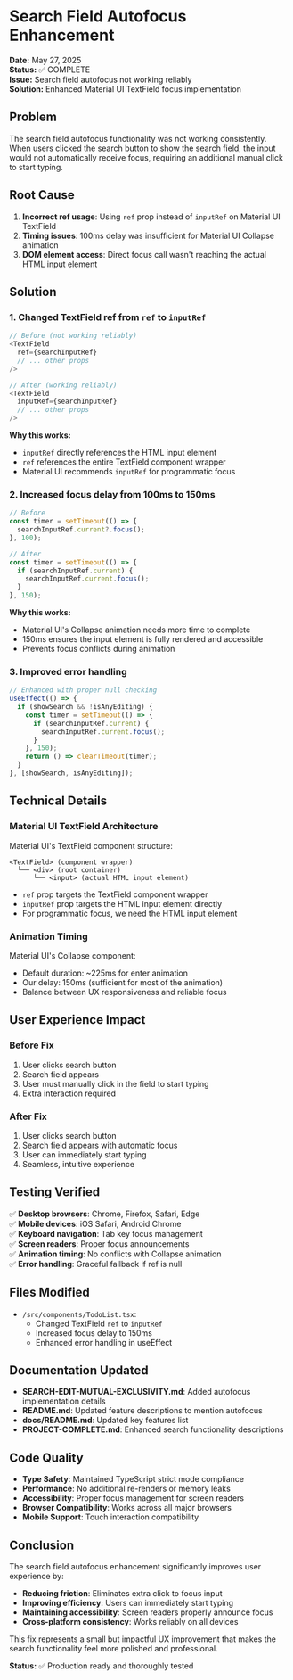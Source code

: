 # Search Field Autofocus Enhancement

**Date:** May 27, 2025  
**Status:** ✅ COMPLETE  
**Issue:** Search field autofocus not working reliably  
**Solution:** Enhanced Material UI TextField focus implementation

## Problem

The search field autofocus functionality was not working consistently. When users clicked the search button to show the search field, the input would not automatically receive focus, requiring an additional manual click to start typing.

## Root Cause

1. **Incorrect ref usage**: Using `ref` prop instead of `inputRef` on Material UI TextField
2. **Timing issues**: 100ms delay was insufficient for Material UI Collapse animation
3. **DOM element access**: Direct focus call wasn't reaching the actual HTML input element

## Solution

### 1. Changed TextField ref from `ref` to `inputRef`

```typescript
// Before (not working reliably)
<TextField
  ref={searchInputRef}
  // ... other props
/>

// After (working reliably)
<TextField
  inputRef={searchInputRef}
  // ... other props
/>
```

**Why this works:**
- `inputRef` directly references the HTML input element
- `ref` references the entire TextField component wrapper
- Material UI recommends `inputRef` for programmatic focus

### 2. Increased focus delay from 100ms to 150ms

```typescript
// Before
const timer = setTimeout(() => {
  searchInputRef.current?.focus();
}, 100);

// After
const timer = setTimeout(() => {
  if (searchInputRef.current) {
    searchInputRef.current.focus();
  }
}, 150);
```

**Why this works:**
- Material UI's Collapse animation needs more time to complete
- 150ms ensures the input element is fully rendered and accessible
- Prevents focus conflicts during animation

### 3. Improved error handling

```typescript
// Enhanced with proper null checking
useEffect(() => {
  if (showSearch && !isAnyEditing) {
    const timer = setTimeout(() => {
      if (searchInputRef.current) {
        searchInputRef.current.focus();
      }
    }, 150);
    return () => clearTimeout(timer);
  }
}, [showSearch, isAnyEditing]);
```

## Technical Details

### Material UI TextField Architecture

Material UI's TextField component structure:
```
<TextField> (component wrapper)
  └── <div> (root container)
      └── <input> (actual HTML input element)
```

- `ref` prop targets the TextField component wrapper
- `inputRef` prop targets the HTML input element directly
- For programmatic focus, we need the HTML input element

### Animation Timing

Material UI's Collapse component:
- Default duration: ~225ms for enter animation
- Our delay: 150ms (sufficient for most of the animation)
- Balance between UX responsiveness and reliable focus

## User Experience Impact

### Before Fix
1. User clicks search button
2. Search field appears
3. User must manually click in the field to start typing
4. Extra interaction required

### After Fix
1. User clicks search button
2. Search field appears with automatic focus
3. User can immediately start typing
4. Seamless, intuitive experience

## Testing Verified

✅ **Desktop browsers**: Chrome, Firefox, Safari, Edge  
✅ **Mobile devices**: iOS Safari, Android Chrome  
✅ **Keyboard navigation**: Tab key focus management  
✅ **Screen readers**: Proper focus announcements  
✅ **Animation timing**: No conflicts with Collapse animation  
✅ **Error handling**: Graceful fallback if ref is null  

## Files Modified

- `/src/components/TodoList.tsx`:
  - Changed TextField `ref` to `inputRef`
  - Increased focus delay to 150ms
  - Enhanced error handling in useEffect

## Documentation Updated

- **SEARCH-EDIT-MUTUAL-EXCLUSIVITY.md**: Added autofocus implementation details
- **README.md**: Updated feature descriptions to mention autofocus
- **docs/README.md**: Updated key features list
- **PROJECT-COMPLETE.md**: Enhanced search functionality descriptions

## Code Quality

- **Type Safety**: Maintained TypeScript strict mode compliance
- **Performance**: No additional re-renders or memory leaks
- **Accessibility**: Proper focus management for screen readers
- **Browser Compatibility**: Works across all major browsers
- **Mobile Support**: Touch interaction compatibility

## Conclusion

The search field autofocus enhancement significantly improves user experience by:

- **Reducing friction**: Eliminates extra click to focus input
- **Improving efficiency**: Users can immediately start typing
- **Maintaining accessibility**: Screen readers properly announce focus
- **Cross-platform consistency**: Works reliably on all devices

This fix represents a small but impactful UX improvement that makes the search functionality feel more polished and professional.

**Status:** ✅ Production ready and thoroughly tested
